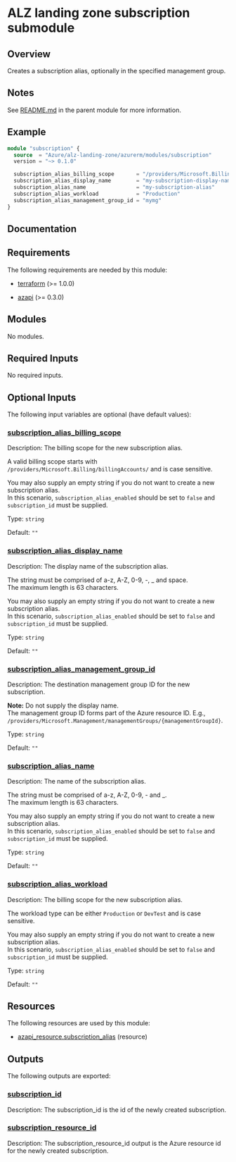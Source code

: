 <!-- BEGIN_TF_DOCS -->
# ALZ landing zone subscription submodule

## Overview

Creates a subscription alias, optionally in the specified management group.

## Notes

See [README.md](../../README.md) in the parent module for more information.

## Example

```terraform
module "subscription" {
  source  = "Azure/alz-landing-zone/azurerm/modules/subscription"
  version = "~> 0.1.0"

  subscription_alias_billing_scope       = "/providers/Microsoft.Billing/billingAccounts/1234567/enrollmentAccounts/123456"
  subscription_alias_display_name        = "my-subscription-display-name"
  subscription_alias_name                = "my-subscription-alias"
  subscription_alias_workload            = "Production"
  subscription_alias_management_group_id = "mymg"
}
```

## Documentation
<!-- markdownlint-disable MD033 -->

## Requirements

The following requirements are needed by this module:

- <a name="requirement_terraform"></a> [terraform](#requirement\_terraform) (>= 1.0.0)

- <a name="requirement_azapi"></a> [azapi](#requirement\_azapi) (>= 0.3.0)

## Modules

No modules.

<!-- markdownlint-disable MD013 -->
## Required Inputs

No required inputs.

## Optional Inputs

The following input variables are optional (have default values):

### <a name="input_subscription_alias_billing_scope"></a> [subscription\_alias\_billing\_scope](#input\_subscription\_alias\_billing\_scope)

Description: The billing scope for the new subscription alias.

A valid billing scope starts with `/providers/Microsoft.Billing/billingAccounts/` and is case sensitive.

You may also supply an empty string if you do not want to create a new subscription alias.  
In this scenario, `subscription_alias_enabled` should be set to `false` and `subscription_id` must be supplied.

Type: `string`

Default: `""`

### <a name="input_subscription_alias_display_name"></a> [subscription\_alias\_display\_name](#input\_subscription\_alias\_display\_name)

Description: The display name of the subscription alias.

The string must be comprised of a-z, A-Z, 0-9, -, \_ and space.  
The maximum length is 63 characters.

You may also supply an empty string if you do not want to create a new subscription alias.  
In this scenario, `subscription_alias_enabled` should be set to `false` and `subscription_id` must be supplied.

Type: `string`

Default: `""`

### <a name="input_subscription_alias_management_group_id"></a> [subscription\_alias\_management\_group\_id](#input\_subscription\_alias\_management\_group\_id)

Description: The destination management group ID for the new subscription.

**Note:** Do not supply the display name.  
The management group ID forms part of the Azure resource ID. E.g.,
`/providers/Microsoft.Management/managementGroups/{managementGroupId}`.

Type: `string`

Default: `""`

### <a name="input_subscription_alias_name"></a> [subscription\_alias\_name](#input\_subscription\_alias\_name)

Description: The name of the subscription alias.

The string must be comprised of a-z, A-Z, 0-9, - and \_.  
The maximum length is 63 characters.

You may also supply an empty string if you do not want to create a new subscription alias.  
In this scenario, `subscription_alias_enabled` should be set to `false` and `subscription_id` must be supplied.

Type: `string`

Default: `""`

### <a name="input_subscription_alias_workload"></a> [subscription\_alias\_workload](#input\_subscription\_alias\_workload)

Description: The billing scope for the new subscription alias.

The workload type can be either `Production` or `DevTest` and is case sensitive.

You may also supply an empty string if you do not want to create a new subscription alias.  
In this scenario, `subscription_alias_enabled` should be set to `false` and `subscription_id` must be supplied.

Type: `string`

Default: `""`

## Resources

The following resources are used by this module:

- [azapi_resource.subscription_alias](https://registry.terraform.io/providers/azure/azapi/latest/docs/resources/resource) (resource)

## Outputs

The following outputs are exported:

### <a name="output_subscription_id"></a> [subscription\_id](#output\_subscription\_id)

Description: The subscription\_id is the id of the newly created subscription.

### <a name="output_subscription_resource_id"></a> [subscription\_resource\_id](#output\_subscription\_resource\_id)

Description: The subscription\_resource\_id output is the Azure resource id for the newly created subscription.

<!-- markdownlint-enable -->

<!-- END_TF_DOCS -->